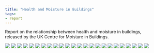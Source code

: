 ```yaml
---
title: "Health and Moisture in Buildings"
tags: 
- report
---
```


Report on the relationship between health and moisture in buildings, released by the UK Centre for Moisture in Buildings. 

![](/content/images/health/health-and-moisture/health-and-moisture-01.png)
![](/content/images/health/health-and-moisture/health-and-moisture-02.png)
![](/content/images/health/health-and-moisture/health-and-moisture-03.png)
![](/content/images/health/health-and-moisture/health-and-moisture-04.png)
![](/content/images/health/health-and-moisture/health-and-moisture-05.png)
![](/content/images/health/health-and-moisture/health-and-moisture-06.png)
![](/content/images/health/health-and-moisture/health-and-moisture-07.png)
![](/content/images/health/health-and-moisture/health-and-moisture-08.png)
![](/content/images/health/health-and-moisture/health-and-moisture-09.png)
![](/content/images/health/health-and-moisture/health-and-moisture-010.png)
![](/content/images/health/health-and-moisture/health-and-moisture-11.png)
![](/content/images/health/health-and-moisture/health-and-moisture-12.png)
![](/content/images/health/health-and-moisture/health-and-moisture-13.png)
![](/content/images/health/health-and-moisture/health-and-moisture-14.png)
![](/content/images/health/health-and-moisture/health-and-moisture-15.png)
![](/content/images/health/health-and-moisture/health-and-moisture-16.png)
![](/content/images/health/health-and-moisture/health-and-moisture-17.png)
![](/content/images/health/health-and-moisture/health-and-moisture-18.png)
![](/content/images/health/health-and-moisture/health-and-moisture-19.png)
![](/content/images/health/health-and-moisture/health-and-moisture-20.png)
![](/content/images/health/health-and-moisture/health-and-moisture-21.png)
![](/content/images/health/health-and-moisture/health-and-moisture-22.png)
![](/content/images/health/health-and-moisture/health-and-moisture-23.png)
![](/content/images/health/health-and-moisture/health-and-moisture-24.png)